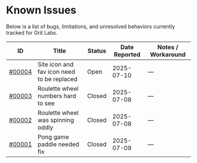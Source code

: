 # Known Issues

Below is a list of bugs, limitations, and unresolved behaviors currently tracked for Grit Labs.

| ID | Title | Status | Date Reported | Notes / Workaround |
|----|-------|--------|---------------|--------------------|
| [#00004](2025/07/00004.md) | Site icon and fav icon need to be replaced | Open | 2025-07-10 | — |
| [#00003](2025/07/00003.md) | Roulette wheel numbers hard to see | Closed | 2025-07-08 | — |
| [#00002](2025/07/00002.md) | Roulette wheel was spinning oddly | Closed | 2025-07-08 | — |
| [#00001](2025/07/00001.md) | Pong game paddle needed fix | Closed | 2025-07-09 | — |

